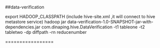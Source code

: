 ##data-verification

export HADOOP_CLASSPATH (include hive-site.xml ,it will connect to hive metastore service)
hadoop jar data-verification-1.0-SNAPSHOT-jar-with-dependencies.jar  com.dinaping.hive.DataVerification -t1 tableone -t2 tabletwo -dp diffpath -rn reducenumber

=================
